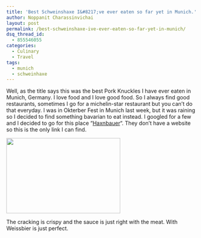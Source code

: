 ```yaml
---
title: 'Best Schweinshaxe I&#8217;ve ever eaten so far yet in Munich.'
author: Noppanit Charassinvichai
layout: post
permalink: /best-schweinshaxe-ive-ever-eaten-so-far-yet-in-munich/
dsq_thread_id:
  - 855546055
categories:
  - Culinary
  - Travel
tags:
  - munich
  - schweinhaxe
---
```

Well, as the title says this was the best Pork Knuckles I have ever eaten in Munich, Germany. I love food and I love good food. So I always find good restaurants, sometimes I go for a michelin-star restaurant but you can&#8217;t do that everyday. I was in Okterber Fest in Munich last week, but it was raining so I decided to find something bavarian to eat instead. I googled for a few and I decided to go for this place &#8220;[Haxnbauer][1]&#8220;. They don&#8217;t have a website so this is the only link I can find. 

[<img src="http://www.noppanit.com/wp-content/uploads/2012/09/IMG_7793_edited-1-300x199.jpg" alt="" title="Schweinshaxe" width="300" height="199" class="alignnone size-medium wp-image-873 cool_border" />][2]

The cracking is crispy and the sauce is just right with the meat. With Weissbier is just perfect.

 [1]: https://maps.google.co.uk/maps?q=haxnbauer&ll=48.137515,11.578635&spn=0.003064,0.006968&fb=1&gl=uk&hq=haxnbauer&cid=0,0,7797826227648288280&t=m&z=18&iwloc=A
 [2]: #